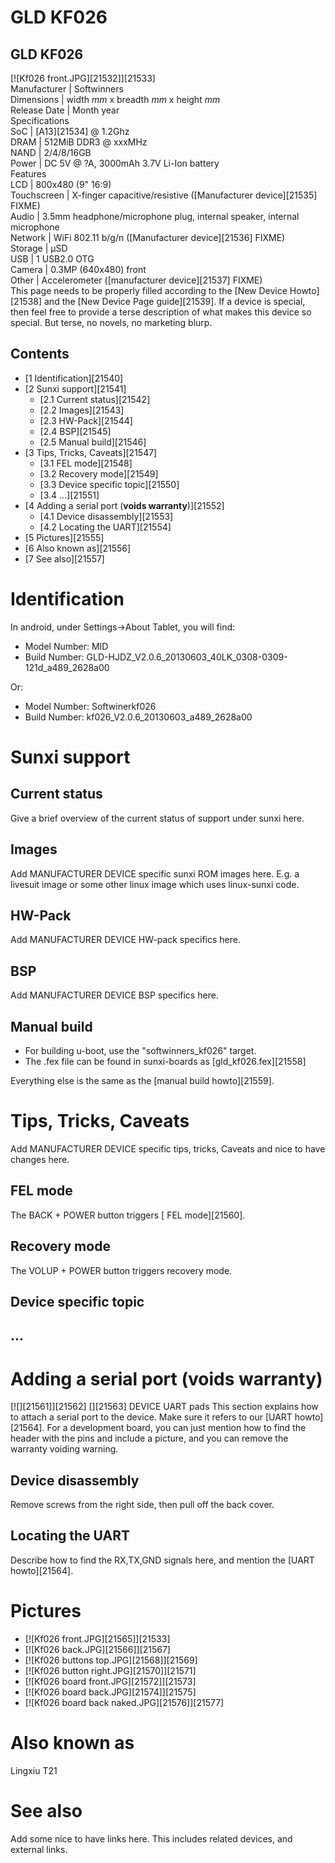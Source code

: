 # GLD KF026
GLD KF026  
---  
[![Kf026 front.JPG][21532]][21533]  
Manufacturer |  Softwinners   
Dimensions |  width _mm_ x breadth _mm_ x height _mm_  
Release Date |  Month year  
Specifications   
SoC |  [A13][21534] @ 1.2Ghz   
DRAM |  512MiB DDR3 @ xxxMHz   
NAND |  2/4/8/16GB   
Power |  DC 5V @ ?A, 3000mAh 3.7V Li-Ion battery   
Features   
LCD |  800x480 (9" 16:9)   
Touchscreen |  X-finger capacitive/resistive ([Manufacturer device][21535] FIXME)   
Audio |  3.5mm headphone/microphone plug, internal speaker, internal microphone   
Network |  WiFi 802.11 b/g/n ([Manufacturer device][21536] FIXME)   
Storage |  µSD   
USB |  1 USB2.0 OTG   
Camera |  0.3MP (640x480) front   
Other |  Accelerometer ([manufacturer device][21537] FIXME)   
This page needs to be properly filled according to the [New Device Howto][21538] and the [New Device Page guide][21539].
If a device is special, then feel free to provide a terse description of what makes this device so special. But terse, no novels, no marketing blurp.
## Contents
  * [1 Identification][21540]
  * [2 Sunxi support][21541]
    * [2.1 Current status][21542]
    * [2.2 Images][21543]
    * [2.3 HW-Pack][21544]
    * [2.4 BSP][21545]
    * [2.5 Manual build][21546]
  * [3 Tips, Tricks, Caveats][21547]
    * [3.1 FEL mode][21548]
    * [3.2 Recovery mode][21549]
    * [3.3 Device specific topic][21550]
    * [3.4 ...][21551]
  * [4 Adding a serial port (**voids warranty**)][21552]
    * [4.1 Device disassembly][21553]
    * [4.2 Locating the UART][21554]
  * [5 Pictures][21555]
  * [6 Also known as][21556]
  * [7 See also][21557]

# Identification
In android, under Settings->About Tablet, you will find: 
  * Model Number: MID
  * Build Number: GLD-HJDZ_V2.0.6_20130603_40LK_0308-0309-121d_a489_2628a00

Or: 
  * Model Number: Softwinerkf026
  * Build Number: kf026_V2.0.6_20130603_a489_2628a00

# Sunxi support
## Current status
Give a brief overview of the current status of support under sunxi here.
## Images
Add MANUFACTURER DEVICE specific sunxi ROM images here. E.g. a livesuit image or some other linux image which uses linux-sunxi code.
## HW-Pack
Add MANUFACTURER DEVICE HW-pack specifics here.
## BSP
Add MANUFACTURER DEVICE BSP specifics here.
## Manual build
  * For building u-boot, use the "softwinners_kf026" target.
  * The .fex file can be found in sunxi-boards as [gld_kf026.fex][21558]

Everything else is the same as the [manual build howto][21559]. 
# Tips, Tricks, Caveats
Add MANUFACTURER DEVICE specific tips, tricks, Caveats and nice to have changes here.
## FEL mode
The BACK + POWER button triggers [ FEL mode][21560]. 
## Recovery mode
The VOLUP + POWER button triggers recovery mode. 
## Device specific topic
## ...
# Adding a serial port (**voids warranty**)
[![][21561]][21562]
[][21563]
DEVICE UART pads
This section explains how to attach a serial port to the device. Make sure it refers to our [UART howto][21564]. For a development board, you can just mention how to find the header with the pins and include a picture, and you can remove the warranty voiding warning.
## Device disassembly
Remove screws from the right side, then pull off the back cover. 
## Locating the UART
Describe how to find the RX,TX,GND signals here, and mention the [UART howto][21564].
# Pictures
  * [![Kf026 front.JPG][21565]][21533]
  * [![Kf026 back.JPG][21566]][21567]
  * [![Kf026 buttons top.JPG][21568]][21569]
  * [![Kf026 button right.JPG][21570]][21571]
  * [![Kf026 board front.JPG][21572]][21573]
  * [![Kf026 board back.JPG][21574]][21575]
  * [![Kf026 board back naked.JPG][21576]][21577]

# Also known as
Lingxiu T21 
# See also
Add some nice to have links here. This includes related devices, and external links.
